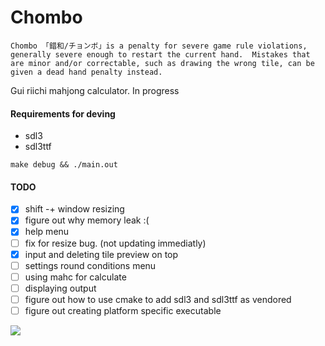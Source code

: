 # Chombo 
`Chombo 「錯和/チョンボ」is a penalty for severe game rule violations, generally severe enough to restart the current hand. 
Mistakes that are minor and/or correctable, such as drawing the wrong tile, can be given a dead hand penalty instead.`

Gui riichi mahjong calculator. In progress

#### Requirements for deving
- sdl3
- sdl3ttf
```
make debug && ./main.out
```

#### TODO
- [x] shift -+ window resizing
- [x] figure out why memory leak :(
- [x] help menu 
- [ ] fix for resize bug. (not updating immediatly) 
- [x] input and deleting tile preview on top
- [ ] settings round conditions menu
- [ ] using mahc for calculate
- [ ] displaying output
- [ ] figure out how to use cmake to add sdl3 and sdl3ttf as vendored 
- [ ] figure out creating platform specific executable

![](https://c.tenor.com/wjvQf6cClREAAAAd/tenor.gif)
